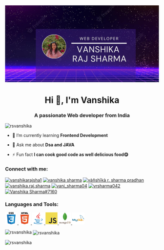 ![logo](https://github.com/rsvanshika/rsvanshika/blob/main/photo_6185709992913515812_y.jpg)
<h1 align="center">Hi 👋, I'm Vanshika</h1>
<h3 align="center">A passionate Web developer from India</h3>
<img  align="right" alt "coding" width="400" src="https://i.pinimg.com/originals/e7/26/c7/e726c74ac081eed50feee1433d12c998.gif">

<p align="left"> <img src="https://komarev.com/ghpvc/?username=rsvanshika&label=Profile%20views&color=0e75b6&style=flat" alt="rsvanshika" /> </p>

- 🌱 I’m currently learning **Frontend Development**

- 💬 Ask me about **Dsa and JAVA**

- ⚡ Fun fact **I can cook good code as well delicious food😋**

<h3 align="left">Connect with me:</h3>
<p align="left">
<a href="https://twitter.com/vanshikarajsha1" target="blank"><img align="center" src="https://raw.githubusercontent.com/rahuldkjain/github-profile-readme-generator/master/src/images/icons/Social/twitter.svg" alt="vanshikarajsha1" height="30" width="40" /></a>
<a href="https://linkedin.com/in/vanshika sharma" target="blank"><img align="center" src="https://raw.githubusercontent.com/rahuldkjain/github-profile-readme-generator/master/src/images/icons/Social/linked-in-alt.svg" alt="vanshika sharma" height="30" width="40" /></a>
<a href="https://fb.com/vàñshīkà r. sharma pradhan" target="blank"><img align="center" src="https://raw.githubusercontent.com/rahuldkjain/github-profile-readme-generator/master/src/images/icons/Social/facebook.svg" alt="vàñshīkà r. sharma pradhan" height="30" width="40" /></a>
<a href="https://instagram.com/vanshika.raj.sharma" target="blank"><img align="center" src="https://raw.githubusercontent.com/rahuldkjain/github-profile-readme-generator/master/src/images/icons/Social/instagram.svg" alt="vanshika.raj.sharma" height="30" width="40" /></a>
<a href="https://www.leetcode.com/vani_sharma04" target="blank"><img align="center" src="https://raw.githubusercontent.com/rahuldkjain/github-profile-readme-generator/master/src/images/icons/Social/leet-code.svg" alt="vani_sharma04" height="30" width="40" /></a>
<a href="https://auth.geeksforgeeks.org/user/vrsharma042" target="blank"><img align="center" src="https://raw.githubusercontent.com/rahuldkjain/github-profile-readme-generator/master/src/images/icons/Social/geeks-for-geeks.svg" alt="vrsharma042" height="30" width="40" /></a>
<a href="https://discord.gg/Vanshika Sharma#7160" target="blank"><img align="center" src="https://raw.githubusercontent.com/rahuldkjain/github-profile-readme-generator/master/src/images/icons/Social/discord.svg" alt="Vanshika Sharma#7160" height="30" width="40" /></a>
</p>

<h3 align="left">Languages and Tools:</h3>
<p align="left"> <a href="https://www.w3schools.com/css/" target="_blank" rel="noreferrer"> <img src="https://raw.githubusercontent.com/devicons/devicon/master/icons/css3/css3-original-wordmark.svg" alt="css3" width="40" height="40"/> </a> <a href="https://www.w3.org/html/" target="_blank" rel="noreferrer"> <img src="https://raw.githubusercontent.com/devicons/devicon/master/icons/html5/html5-original-wordmark.svg" alt="html5" width="40" height="40"/> </a> <a href="https://www.java.com" target="_blank" rel="noreferrer"> <img src="https://raw.githubusercontent.com/devicons/devicon/master/icons/java/java-original.svg" alt="java" width="40" height="40"/> </a> <a href="https://developer.mozilla.org/en-US/docs/Web/JavaScript" target="_blank" rel="noreferrer"> <img src="https://raw.githubusercontent.com/devicons/devicon/master/icons/javascript/javascript-original.svg" alt="javascript" width="40" height="40"/> </a> <a href="https://www.mongodb.com/" target="_blank" rel="noreferrer"> <img src="https://raw.githubusercontent.com/devicons/devicon/master/icons/mongodb/mongodb-original-wordmark.svg" alt="mongodb" width="40" height="40"/> </a> <a href="https://www.mysql.com/" target="_blank" rel="noreferrer"> <img src="https://raw.githubusercontent.com/devicons/devicon/master/icons/mysql/mysql-original-wordmark.svg" alt="mysql" width="40" height="40"/> </a> </p>

<p><img align="left" src="https://github-readme-stats.vercel.app/api/top-langs?username=rsvanshika&show_icons=true&locale=en&layout=compact" alt="rsvanshika" /></p>

<p>&nbsp;<img align="center" src="https://github-readme-stats.vercel.app/api?username=rsvanshika&show_icons=true&locale=en" alt="rsvanshika" /></p>

<p><img align="center" src="https://github-readme-streak-stats.herokuapp.com/?user=rsvanshika&" alt="rsvanshika" /></p>
